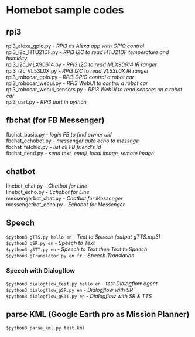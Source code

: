 # Homebot sample codes

## rpi3 
rpi3_alexa_gpio.py    - *RPi3 as Alexa app with GPIO control*<br />
rpi3_i2c_HTU21DF.py   - *RPi3 I2C to read HTU21DF temperature and humidity* <br />
rpi3_i2c_MLX90614.py  - *RPi3 I2C to read MLX90614 IR ranger* <br />
rpi3_i2c_VL53L0X.py   - *RPi3 I2C to read VL53L0X IR ranger* <br />
rpi3_robocar_gpio.py  - *RPi3 GPIO control a robot car* <br />
rpi3_robocar_webui.py - *RPi3 WebUI to control a robot car* <br />
rpi3_robocar_webui_sensors.py - *RPi3 WebUI to read sensors on a robot car* <br />
rpi3_uart.py          - *RPi3 uart in python*<br />

## fbchat (for FB Messenger)
fbchat_basic.py - *login FB to find owner uid* <br />
fbchat_echobot.py - *messenger auto echo to message* <br />
fbchat_fetchid.py - *list all FB friend's id* <br />
fbchat_send.py - *send text, emoji, local image, remote image* <br />
## chatbot 
linebot_chat.py - *Chatbot for Line* <br />
linebot_echo.py - *Echobot for Line* <br />
messengerbot_chat.py - *Chatbot for Messenger* <br />
messengerbot_echo.py - *Echobot for Messenger* <br />
## Speech 
`$python3 gTTS.py hello en` - *Text to Speech (output gTTS.mp3)*<br />
`$python3 gSR.py en` - *Speech to Text*<br />
`$python3 gSTT.py en` - *Speech to Text then Text to Speech*<br />
`$python3 gTranslator.py en fr` - *Speech Translation*<br />
### Speech with Dialogflow
`$python3 dialogflow_test.py hello en` - *test Dialogflow agent*<br />
`$python3 dialogflow_gSR.py en` - *Dialogflow with SR*<br />
`$python3 dialogflow_gSTT.py en` - *Dialogflow with SR & TTS*<br />

## parse KML (Google Earth pro as Mission Planner)
`$python3 parse_kml.py test.kml`
